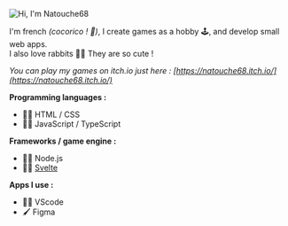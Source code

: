 ![Hi, I'm Natouche68](https://user-images.githubusercontent.com/76491703/186877083-0f7b54e4-3227-4615-88d1-e34adf4c38a0.gif)

I'm french *(cocorico ! 🐓)*, I create games as a hobby 🕹, and develop small web apps.  
I also love rabbits 🐇💖 They are so cute !

*You can play my games on itch.io just here : [https://natouche68.itch.io/](https://natouche68.itch.io/)*

**Programming languages :**
- 👨‍💻 HTML / CSS
- 👨‍💻 JavaScript / TypeScript

**Frameworks / game engine :**
- 👨‍💻 Node.js
- 👨‍💻 [Svelte](https://svelte.dev/)

**Apps I use :**
- 👨‍💻 VScode
- 🖌 Figma
